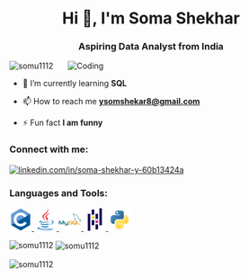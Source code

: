 
<h1 align="center">Hi 👋, I'm Soma Shekhar</h1>
<h3 align="center">Aspiring Data Analyst from India</h3>
<img align="right" alt="Coding" width="400" src="https://orbitpeople.com/images/bi-services-full-width.gif">

<p align="left"> <img src="https://komarev.com/ghpvc/?username=somu1112&label=Profile%20views&color=0e75b6&style=flat" alt="somu1112" /> </p>

- 🌱 I’m currently learning **SQL**

- 📫 How to reach me **ysomshekar8@gmail.com**

- ⚡ Fun fact **I am funny**

<h3 align="left">Connect with me:</h3>
<p align="left">
<a href="https://linkedin.com/in/linkedin.com/in/soma-shekhar-y-60b13424a" target="blank"><img align="center" src="https://raw.githubusercontent.com/rahuldkjain/github-profile-readme-generator/master/src/images/icons/Social/linked-in-alt.svg" alt="linkedin.com/in/soma-shekhar-y-60b13424a" height="30" width="40" /></a>
</p>

<h3 align="left">Languages and Tools:</h3>
<p align="left"> <a href="https://www.cprogramming.com/" target="_blank" rel="noreferrer"> <img src="https://raw.githubusercontent.com/devicons/devicon/master/icons/c/c-original.svg" alt="c" width="40" height="40"/> </a> <a href="https://www.java.com" target="_blank" rel="noreferrer"> <img src="https://raw.githubusercontent.com/devicons/devicon/master/icons/java/java-original.svg" alt="java" width="40" height="40"/> </a> <a href="https://www.mysql.com/" target="_blank" rel="noreferrer"> <img src="https://raw.githubusercontent.com/devicons/devicon/master/icons/mysql/mysql-original-wordmark.svg" alt="mysql" width="40" height="40"/> </a> <a href="https://pandas.pydata.org/" target="_blank" rel="noreferrer"> <img src="https://raw.githubusercontent.com/devicons/devicon/2ae2a900d2f041da66e950e4d48052658d850630/icons/pandas/pandas-original.svg" alt="pandas" width="40" height="40"/> </a> <a href="https://www.python.org" target="_blank" rel="noreferrer"> <img src="https://raw.githubusercontent.com/devicons/devicon/master/icons/python/python-original.svg" alt="python" width="40" height="40"/> </a> </p>

<p><img align="left" src="https://github-readme-stats.vercel.app/api/top-langs?username=somu1112&show_icons=true&locale=en&layout=compact" alt="somu1112" /></p>

<p>&nbsp;<img align="center" src="https://github-readme-stats.vercel.app/api?username=somu1112&show_icons=true&locale=en" alt="somu1112" /></p>

<p><img align="center" src="https://github-readme-streak-stats.herokuapp.com/?user=somu1112&" alt="somu1112" /></p>
